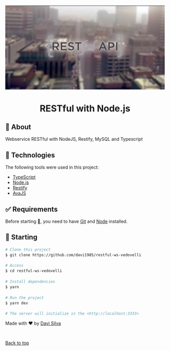 <p align="center">
 <img src='./rest.jpg'/>
</p>

<h1 align="center">RESTful with Node.js</h1>

## :dart: About

Webservice RESTful with NodeJS, Restify, MySQL and Typescript

## :rocket: Technologies

The following tools were used in this project:

- [TypeScript](https://www.typescriptlang.org/)
- [Node.js](https://nodejs.org/en/)
- [Restify](http://restify.com/)
- [AvaJS](https://github.com/avajs/ava)

## :white_check_mark: Requirements

Before starting :checkered_flag:, you need to have [Git](https://git-scm.com) and [Node](https://nodejs.org/en/) installed.

## :checkered_flag: Starting

```bash
# Clone this project
$ git clone https://github.com/davi1985/restful-ws-vedovelli

# Access
$ cd restful-ws-vedovelli

# Install dependencies
$ yarn

# Run the project
$ yarn dev

# The server will initialize in the <http://localhost:3333>
```

Made with :heart: by <a href="https://github.com/davi1985" target="_blank">Davi Silva</a>

&#xa0;

<a href="#top">Back to top</a>
